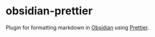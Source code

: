 # obsidian-prettier

Plugin for formatting markdown in [Obsidian](https://obsidian.md) using [Prettier](https://prettier.io/).
